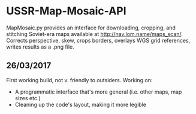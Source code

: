 # USSR-Map-Mosaic-API
MapMosaic.py provides an interface for downloading, cropping, and stitching Soviet-era maps available at http://nav.lom.name/maps_scan/. Corrects perspective, skew, crops borders, overlays WGS grid references, writes results as a .png file.

26/03/2017
----------
First working build, not v. friendly to outsiders. 
Working on:
  - A programmatic interface that's more general (i.e. other maps, map sizes etc.)
  - Cleaning up the code's layout, making it more legible
